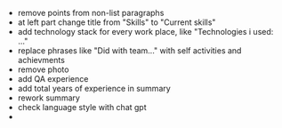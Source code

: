 * remove points from non-list paragraphs
* at left part change title from "Skills" to "Current skills"
* add technology stack for every work place, like "Technologies i used: ..."
* replace phrases like "Did with team..." with self activities and achievments
* remove photo
* add QA experience
* add total years of experience in summary
* rework summary
* check language style with chat gpt
* 
